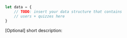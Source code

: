 ```javascript
let data = {
    // TODO: insert your data structure that contains 
    // users + quizzes here
}
```

[Optional] short description: 
